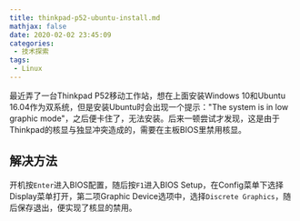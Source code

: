 ```yaml
---
title: thinkpad-p52-ubuntu-install.md
mathjax: false
date: 2020-02-02 23:45:09
categories:
 - 技术探索
tags:
 - Linux
---
```


最近弄了一台Thinkpad P52移动工作站，想在上面安装Windows 10和Ubuntu 16.04作为双系统，但是安装Ubuntu时会出现一个提示："The system is in low graphic mode"，之后便卡住了，无法安装。后来一顿尝试才发现，这是由于Thinkpad的核显与独显冲突造成的，需要在主板BIOS里禁用核显。

## 解决方法

开机按`Enter`进入BIOS配置，随后按`F1`进入BIOS Setup，在Config菜单下选择Display菜单打开，第二项Graphic Device选项中，选择`Discrete Graphics`，随后保存退出，便实现了核显的禁用。
